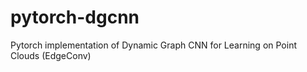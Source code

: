 # pytorch-dgcnn
Pytorch implementation of Dynamic Graph CNN for Learning on Point Clouds (EdgeConv)
